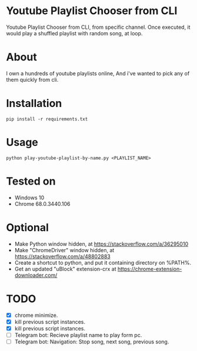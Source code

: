 # Youtube Playlist Chooser from CLI
Youtube Playlist Chooser from CLI, from specific channel.
Once executed, it would play a shuffled playlist with random song, at loop.

# About
I own a hundreds of youtube playlists online,
And i've wanted to pick any of them quickly from cli.

# Installation

	pip install -r requirements.txt

# Usage

	python play-youtube-playlist-by-name.py <PLAYLIST_NAME>

# Tested on
 * Windows 10
 * Chrome 68.0.3440.106

# Optional 
 * Make Python window hidden, at https://stackoverflow.com/a/36295010
 * Make "ChromeDriver" window hidden, at https://stackoverflow.com/a/48802883
 * Create a shortcut to python, and put it containing directory on %PATH%.
 * Get an updated "uBlock" extension-crx at https://chrome-extension-downloader.com/

# TODO
 - [x] chrome minimize.
 - [x] kill previous script instances.
 - [x] kill previous script instances.
 - [ ] Telegram bot: Recieve playlist name to play form pc.
 - [ ] Telegram bot: Navigation: Stop song, next song, previous song.